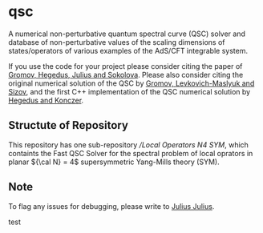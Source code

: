 # qsc
A numerical non-perturbative quantum spectral curve (QSC) solver and database of non-perturbative values of the scaling dimensions of states/operators of various examples of the AdS/CFT integrable system.

If you use the code for your project please consider citing the paper of [Gromov, Hegedus, Julius and Sokolova](). Please also consider citing the original numerical solution of the QSC by [Gromov, Levkovich-Maslyuk and Sizov](https://arxiv.org/abs/1504.06640), and the first C++ implementation of the QSC numerical solution by [Hegedus and Konczer](https://arxiv.org/abs/1604.02346).

## Structute of Repository

This repository has one sub-repository */Local Operators N4 SYM*, which containts the Fast QSC Solver for the spectral problem of local oprators in planar ${\cal N} = 4$ supersymmetric Yang-Mills theory (SYM).

## Note

To flag any issues for debugging, please write to [Julius Julius](mailto:juliusjulius.1729@gmail.com).

test
